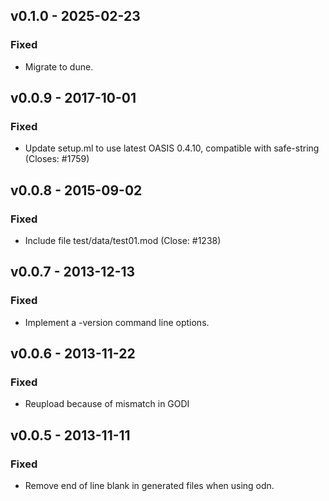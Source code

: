 ## v0.1.0 - 2025-02-23

### Fixed
- Migrate to dune.

## v0.0.9 - 2017-10-01

### Fixed
- Update setup.ml to use latest OASIS 0.4.10, compatible with safe-string
  (Closes: #1759)

## v0.0.8 - 2015-09-02

### Fixed
- Include file test/data/test01.mod (Close: #1238)

## v0.0.7 - 2013-12-13

### Fixed
- Implement a -version command line options.

## v0.0.6 - 2013-11-22

### Fixed
- Reupload because of mismatch in GODI

## v0.0.5 - 2013-11-11

### Fixed
- Remove end of line blank in generated files when using odn.

